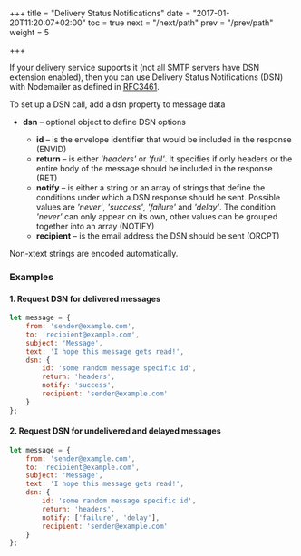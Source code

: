 +++
title = "Delivery Status Notifications"
date = "2017-01-20T11:20:07+02:00"
toc = true
next = "/next/path"
prev = "/prev/path"
weight = 5

+++

If your delivery service supports it (not all SMTP servers have DSN extension enabled), then you can use Delivery Status Notifications (DSN) with Nodemailer as defined in [RFC3461](https://tools.ietf.org/html/rfc3461).

To set up a DSN call, add a dsn property to message data

- **dsn** – optional object to define DSN options

  - **id** – is the envelope identifier that would be included in the response (ENVID)
  - **return** – is either _'headers'_ or _'full'_. It specifies if only headers or the entire body of the message should be included in the response (RET)
  - **notify** – is either a string or an array of strings that define the conditions under which a DSN response should be sent. Possible values are _'never'_, _'success'_, _'failure'_ and _'delay'_. The condition _'never'_ can only appear on its own, other values can be grouped together into an array (NOTIFY)
  - **recipient** – is the email address the DSN should be sent (ORCPT)

Non-xtext strings are encoded automatically.

### Examples

#### 1\. Request DSN for delivered messages

```javascript
let message = {
    from: 'sender@example.com',
    to: 'recipient@example.com',
    subject: 'Message',
    text: 'I hope this message gets read!',
    dsn: {
        id: 'some random message specific id',
        return: 'headers',
        notify: 'success',
        recipient: 'sender@example.com'
    }
};
```

#### 2\. Request DSN for undelivered and delayed messages

```javascript
let message = {
    from: 'sender@example.com',
    to: 'recipient@example.com',
    subject: 'Message',
    text: 'I hope this message gets read!',
    dsn: {
        id: 'some random message specific id',
        return: 'headers',
        notify: ['failure', 'delay'],
        recipient: 'sender@example.com'
    }
};
```
